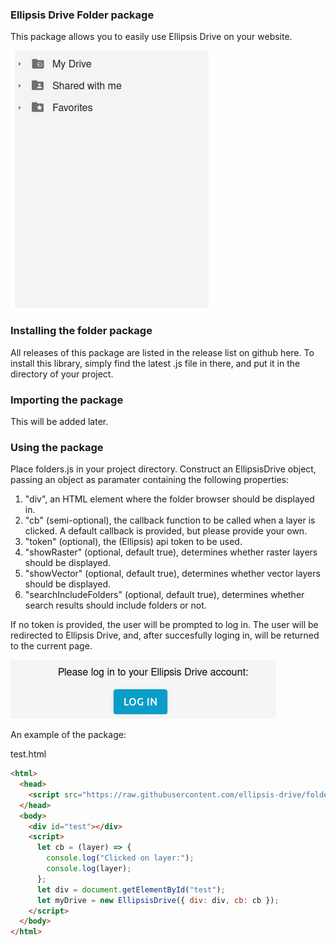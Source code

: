 ### Ellipsis Drive Folder package

This package allows you to easily use Ellipsis Drive on your website.

![Gif of the folders package in action](https://github.com/ellipsis-drive/folders-package/blob/main/img/folders.gif)

### Installing the folder package

All releases of this package are listed in the release list on github here. To install this library, simply find the latest .js file in there, and put it in the directory of your project.

### Importing the package

This will be added later.

### Using the package

Place folders.js in your project directory. Construct an EllipsisDrive object, passing an object as paramater containing the following properties:

1. "div", an HTML element where the folder browser should be displayed in.
2. "cb" (semi-optional), the callback function to be called when a layer is clicked. A default callback is provided, but please provide your own.
3. "token" (optional), the (Ellipsis) api token to be used.
4. "showRaster" (optional, default true), determines whether raster layers should be displayed.
5. "showVector" (optional, default true), determines whether vector layers should be displayed.
6. "searchIncludeFolders" (optional, default true), determines whether search results should include folders or not.

If no token is provided, the user will be prompted to log in. The user will be redirected to Ellipsis Drive, and, after succesfully loging in, will be returned to the current page.

![Image of the log in prompt](https://github.com/ellipsis-drive/folders-package/blob/main/img/login.png)

An example of the package:

test.html

```html
<html>
  <head>
    <script src="https://raw.githubusercontent.com/ellipsis-drive/folders-package/npm-support/build/ellipsis-folders.js"></script>
  </head>
  <body>
    <div id="test"></div>
    <script>
      let cb = (layer) => {
        console.log("Clicked on layer:");
        console.log(layer);
      };
      let div = document.getElementById("test");
      let myDrive = new EllipsisDrive({ div: div, cb: cb });
    </script>
  </body>
</html>
```
